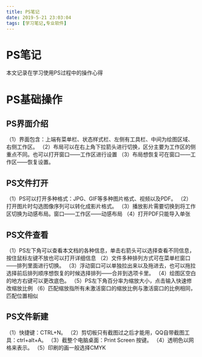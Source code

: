 ```yaml
---
title: PS笔记
date: 2019-5-21 23:03:04
tags: [学习笔记,专业软件]
---
```


# PS笔记

本文记录在学习使用PS过程中的操作心得

<!-- more -->

# PS基础操作
## PS界面介绍
（1）界面包含：上端有菜单栏、状态样式栏、左侧有工具栏、中间为绘图区域、右侧工作区。
（2）布局可以在右上角下拉箭头进行切换，区分主要为工作区的侧重点不同。也可以打开窗口——工作区进行设置
（3）布局想恢复可在窗口——工作区——恢复设置。
## PS文件打开
（1）PS可以打开多种格式：JPG、GIF等多种图片格式、视频以及PDF。
（2）打开图片时勾选图像序列可以转化成影片格式。
（3）播放影片需要切换到将工作区切换为动感布局。窗口——工作区——动感布局
（4）打开PDF只能导入单张
## PS文件查看
（1）PS左下角可以查看本文档的各种信息，单击右箭头可以选择查看不同信息，按住鼠标左键不放也可以打开详细信息
（2）文件多种排列方式可在菜单栏窗口——排列里面进行切换。
（3）浮动窗口可以单独拉出来以及拖进去，也可以拖拉选择前后排列顺序想恢复的时候选择排列——合并到选项卡里。
（4）绘图区空白的地方右键可以更改底色。
（5）PS左下角百分率为缩放大小，点击输入快速修改缩放比例
（6）匹配缩放指所有未激活窗口的缩放比例与激活窗口的比例相同，匹配位置相似
## PS文件新建
（1）快捷键：CTRL+N。
（2）剪切板只有截图过之后才能用，QQ自带截图工具：ctrl+alt+A。
（3）截整个电脑桌面：Print  Screen 按键。
（4）透明色以网格来表示。
（5）印刷的画一般选择CMYK



